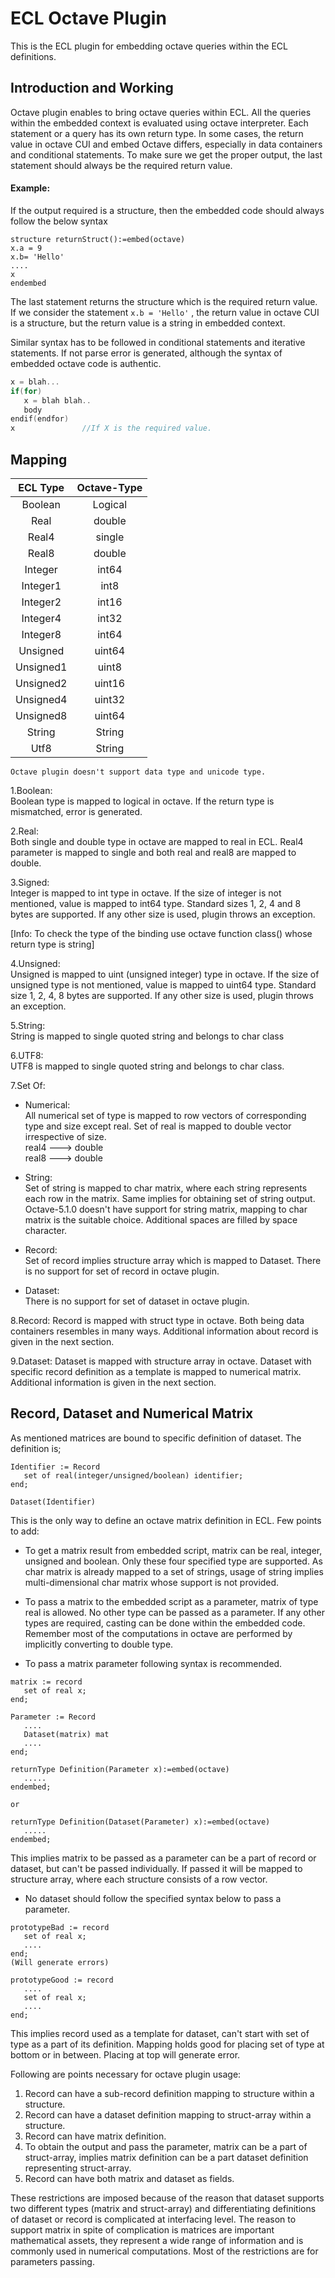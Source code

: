 ECL Octave Plugin
=================
This is the ECL plugin for embedding octave queries within the ECL definitions.


Introduction and Working
-------------------------
Octave plugin enables to bring octave queries within ECL. All the queries within the embedded context is evaluated using octave interpreter. Each statement or a query has its own return type. In some cases, the return value in octave CUI and embed Octave differs, especially in data containers and conditional statements. To make sure we get the proper output, the last statement should always be the required return value.

#### Example: ####
If the output required is a structure, then the embedded code should always follow the below syntax
```
structure returnStruct():=embed(octave)
x.a = 9
x.b= 'Hello'
....
x
endembed
```
The last statement returns the structure which is the required return value.   
If we consider the statement  `x.b = 'Hello'` , the return value in octave CUI is a structure, but the return value is a string in embedded context.


Similar syntax has to be followed in conditional statements and iterative statements. If not parse error is generated, although the syntax of embedded octave code is authentic.

```c++
x = blah...
if(for)
   x = blah blah..
   body
endif(endfor)
x               //If X is the required value.
```

Mapping
-------
| ECL Type | Octave-Type |
|  :----: | :----: |
| Boolean | Logical |
| Real | double |
| Real4 |  single |
| Real8 | double |
| Integer | int64 |
| Integer1 | int8 |
| Integer2 | int16 |
| Integer4 | int32 |
| Integer8 | int64 |  
| Unsigned | uint64 |
| Unsigned1 | uint8 |
| Unsigned2 | uint16 |
| Unsigned4 | uint32 |
| Unsigned8 | uint64 |
| String | String |
| Utf8 | String |

`Octave plugin doesn't support data type and unicode type.`

1.Boolean:   
   Boolean type is mapped to logical in octave. If the return type is mismatched, error is generated.

2.Real:   
   Both single and double type in octave are mapped to real in ECL. Real4 parameter is mapped to single and both real and real8 are mapped to double.

3.Signed:  
   Integer is mapped to int type in octave. If the size of integer is not mentioned, value is mapped to int64 type. Standard sizes 1, 2, 4 and 8 bytes are supported. If any other size is used, plugin throws an exception.

   [Info: To check the type of the binding use octave function class() whose return type is string]

4.Unsigned:  
   Unsigned is mapped to uint (unsigned integer) type in octave. If the size of unsigned type is not mentioned, value is mapped to uint64 type. Standard size 1, 2, 4, 8 bytes are supported. If any other size is used, plugin throws an exception.

5.String:   
   String is mapped to single quoted string and belongs to char class

6.UTF8:  
   UTF8 is mapped to single quoted string and belongs to char class.

7.Set Of:  

* Numerical:   
   All numerical set of type is mapped to row vectors of corresponding type and size except real. Set of real is mapped to double vector irrespective of size.   
   real4 ---> double  
   real8 ---> double

* String:   
   Set of string is mapped to char matrix, where each string represents each row in the matrix. Same implies for obtaining set of string output. Octave-5.1.0 doesn't have support for string matrix, mapping to char matrix is the suitable choice. Additional spaces are filled by space character.

* Record:    
   Set of record implies structure array which is mapped to Dataset. There is no support for set of record in octave plugin.

* Dataset:     
   There is no support for set of dataset in octave plugin.

8.Record:
   Record is mapped with struct type in octave. Both being data containers resembles in many ways. Additional information about record is given in the next section.

9.Dataset:
   Dataset is mapped with structure array in octave. Dataset with specific record definition as a template is mapped to numerical matrix. Additional information is given in the next section.

Record, Dataset and Numerical Matrix
------------------------------------
As mentioned matrices are bound to specific definition of dataset. The definition is;   
```
Identifier := Record
   set of real(integer/unsigned/boolean) identifier;
end;

Dataset(Identifier)
```
This is the only way to define an octave matrix definition in ECL. Few points to add:        
* To get a matrix result from embedded script, matrix can be real, integer, unsigned and boolean. Only these four specified type are supported. As char matrix is already mapped to a set of strings, usage of string implies multi-dimensional char matrix whose support is not provided.   
* To pass a matrix to the embedded script as a parameter, matrix of type real is allowed. No other type can be passed as a parameter. If any other types are required, casting can be done within the embedded code. Remember most of the computations in octave are performed by implicitly converting to double type.

* To pass a matrix parameter following syntax is recommended.
```
matrix := record
   set of real x;
end;   

Parameter := Record
   ....
   Dataset(matrix) mat
   ....
end;

returnType Definition(Parameter x):=embed(octave)
   .....
endembed;

or

returnType Definition(Dataset(Parameter) x):=embed(octave)
   .....
endembed;
```
This implies matrix to be passed as a parameter can be a part of record or dataset, but can't be passed individually. If passed it will be mapped to structure array, where each structure consists of a row vector.

* No dataset should follow the specified syntax below to pass a parameter.
```
prototypeBad := record
   set of real x;
   ....
end;
(Will generate errors)

prototypeGood := record
   ....
   set of real x;
   ....
end;
```
This implies record used as a template for dataset, can't start with set of type as a part of its definition. Mapping holds good for placing set of type at bottom or in between. Placing at top will generate error.

Following are points necessary for octave plugin usage:
1. Record can have a sub-record definition mapping to structure within a structure.
2. Record can have a dataset definition mapping to struct-array within a structure.
3. Record can have matrix definition.
4. To obtain the output and pass the parameter, matrix can be a part of struct-array, implies matrix definition can be a part dataset definition representing struct-array.
5. Record can have both matrix and dataset as fields.

These restrictions are imposed because of the reason that dataset supports two different types (matrix and struct-array) and differentiating definitions of dataset or record is complicated at interfacing level. The reason to support matrix in spite of complication is matrices are important mathematical assets, they represent a wide range of information and is commonly used in numerical computations. Most of the restrictions are for parameters passing.

